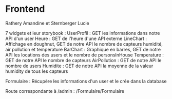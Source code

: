 # Frontend

Rathery Amandine et Sternberger Lucie


7 widgets et leur storybook :
        UserProfil : GET les informations dans notre API d'un user 
        Heure : GET de l'heure d'une API externe
        LineChart : Affichage en doughnut, GET de notre API le nombre de capteurs humidité, air pollution et temperature
        BarChart : Graphique en barres, GET de notre API les locations des users et le nombre de personsInHouse
        Temperature : GET de notre API le nombre de capteurs
        AirPollution : GET de notre API le nombre de users
        Humidite : GET de notre API la moyenne de la valeur humidity de tous les capteurs

Formulaire : Récupère les informations d'un user et le crée dans la database

Route correspondante à /admin : /Formulaire/Formulaire



